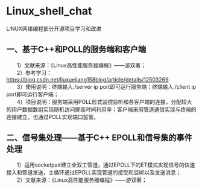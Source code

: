 # Linux_shell_chat
LINUX网络编程部分开源项目学习和改进
## 一、基于C++和POLL的服务端和客户端
&emsp;&emsp;1）文献来源：《Linux高性能服务器编程》——游双著；\
&emsp;&emsp;2）参考学习：https://blog.csdn.net/liuxuejiang158blog/article/details/12503269 \
&emsp;&emsp;3）使用说明：终端输入./server ip port即可运行服务端；终端输入./client ip port即可运行客户端；\
&emsp;&emsp;4）项目说明：服务端采用POLL形式监控监听和各客户端的连接，分配较大的用户数据数组实现随机访问提高时间利用率；客户端采用管道通信实现与终端的连接建立，也通过POLL实现端口监管。
## 二、信号集处理——基于C++ EPOLL和信号集的事件处理
&emsp;&emsp;1）运用socketpair建立全双工管道，通过EPOLL下的ET模式实现信号的快速接入和管道发送，主循环通过EPOLL实现管道的接受和监听以及发送消息；\
&emsp;&emsp;2）文献来源：《Linux高性能服务器编程》——游双著；
